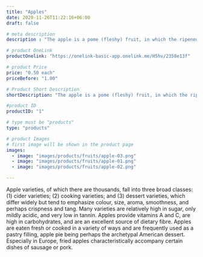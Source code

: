 ```yaml
---
title: "Apples"
date: 2020-11-26T11:22:16+06:00
draft: false

# meta description
description : "The apple is a pome (fleshy) fruit, in which the ripened ovary and surrounding tissue both become fleshy and edible."

# product OneLink
productOnelink: "https://onelink-basic-app.onelink.me/H5hv/2358e13f"

# product Price
price: "0.50 each"
priceBefore: "1.00"

# Product Short Description
shortDescription: "The apple is a pome (fleshy) fruit, in which the ripened ovary and surrounding tissue both become fleshy and edible. "

#product ID
productID: "1"

# type must be "products"
type: "products"

# product Images
# first image will be shown in the product page
images:
  - image: "images/products/fruits/apple-03.png"
  - image: "images/products/fruits/apple-01.png"
  - image: "images/products/fruits/apple-02.png"

---
```


Apple varieties, of which there are thousands, fall into three broad classes: (1) cider varieties; (2) cooking varieties; and (3) dessert varieties, which differ widely but tend to emphasize colour, size, aroma, smoothness, and perhaps crispness and tang. Many varieties are relatively high in sugar, only mildly acidic, and very low in tannin. Apples provide vitamins A and C, are high in carbohydrates, and are an excellent source of dietary fibre. Apples are eaten fresh or cooked in a variety of ways and are frequently used as a pastry filling, apple pie being perhaps the archetypal American dessert. Especially in Europe, fried apples characteristically accompany certain dishes of sausage or pork.

